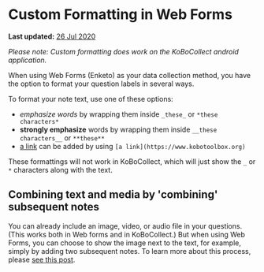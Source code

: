 # Custom Formatting in Web Forms
**Last updated:** <a href="https://github.com/kobotoolbox/docs/blob/bec1c31d605f35f306ee83345f9256d40c8793ea/source/custom_format_web.md" class="reference">26 Jul 2020</a>

_Please note: Custom formatting does work on the KoBoCollect android application._

When using Web Forms (Enketo) as your data collection method, you have the option to format your question labels in several ways.

To format your note text, use one of these options:

* _emphasize words_ by wrapping them inside `_these_` or `*these characters*`
* **strongly emphasize** words by wrapping them inside `__these characters__` or `**these**`
* [a link](https://www.kobotoolbox.org) can be added by using `[a link](https://www.kobotoolbox.org)`

These formattings will not work in KoBoCollect, which will just show the `_` or `*` characters along with the text.

## Combining text and media by 'combining' subsequent notes

You can already include an image, video, or audio file in your questions. (This works both in Web forms and in KoBoCollect.) But when using Web Forms, you can choose to show the image next to the text, for example, simply by adding two subsequent notes. To learn more about this process, please [see this post](https://blog.enketo.org/better-notes).
